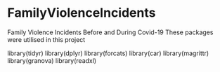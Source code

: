 # FamilyViolenceIncidents

Family Violence Incidents Before and During Covid-19
These packages were utilised in this project

library(tidyr)
library(dplyr)
library(forcats)
library(car)
library(magrittr)
library(granova)
library(readxl)
